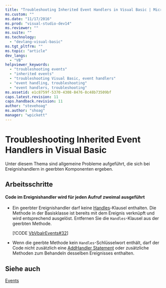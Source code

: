 ```yaml
---
title: "Troubleshooting Inherited Event Handlers in Visual Basic | Microsoft Docs"
ms.custom: ""
ms.date: "11/17/2016"
ms.prod: "visual-studio-dev14"
ms.reviewer: ""
ms.suite: ""
ms.technology: 
  - "devlang-visual-basic"
ms.tgt_pltfrm: ""
ms.topic: "article"
dev_langs: 
  - "VB"
helpviewer_keywords: 
  - "troubleshooting events"
  - "inherited events"
  - "troubleshooting Visual Basic, event handlers"
  - "event handling, troubleshooting"
  - "event handlers, troubleshooting"
ms.assetid: e1c8759f-5370-4308-8476-8c48b73509bf
caps.latest.revision: 11
caps.handback.revision: 11
author: "stevehoag"
ms.author: "shoag"
manager: "wpickett"
---
```

# Troubleshooting Inherited Event Handlers in Visual Basic
Unter diesem Thema sind allgemeine Probleme aufgeführt, die sich bei Ereignishandlern in geerbten Komponenten ergeben.  
  
## Arbeitsschritte  
  
#### Code im Ereignishandler wird für jeden Aufruf zweimal ausgeführt  
  
-   Ein geerbter Ereignishandler darf keine [Handles](../../../../visual-basic/language-reference/statements/handles-clause.md)\-Klausel enthalten.  Die Methode in der Basisklasse ist bereits mit dem Ereignis verknüpft und wird entsprechend ausgelöst.  Entfernen Sie die `Handles`\-Klausel aus der geerbten Methode.  
  
     [!CODE [VbVbalrEvents#32](../CodeSnippet/VS_Snippets_VBCSharp/VbVbalrEvents#32)]  
  
-   Wenn die geerbte Methode kein `Handles`\-Schlüsselwort enthält, darf der Code nicht zusätzlich eine [AddHandler Statement](../../../../visual-basic/language-reference/statements/addhandler-statement.md) oder zusätzliche Methoden zum Behandeln desselben Ereignisses enthalten.  
  
## Siehe auch  
 [Events](../../../../visual-basic/programming-guide/language-features/events/events.md)
